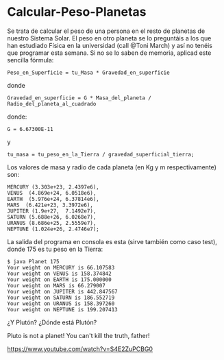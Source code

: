 # Calcular-Peso-Planetas
Se trata de calcular el peso de una persona en el resto de planetas de nuestro Sistema Solar.
El peso en otro planeta se lo preguntáis a los que han estudiado Física en la universidad (call @Toni March) y así no tenéis que programar esta semana. 
Si no se lo saben de memoria, aplicad este sencilla fórmula:
```
Peso_en_Superficie = tu_Masa * Gravedad_en_superficie
```
donde
```
Gravedad_en_superficie = G * Masa_del_planeta / Radio_del_planeta_al_cuadrado
```
donde:
```
G = 6.67300E-11
```
y
```
tu_masa = tu_peso_en_la_Tierra / gravedad_superficial_tierra;
```
Los valores de masa y radio de cada planeta (en Kg y m respectivamente) son:
```
MERCURY (3.303e+23, 2.4397e6),   
VENUS  (4.869e+24, 6.0518e6),   
EARTH  (5.976e+24, 6.37814e6),   
MARS  (6.421e+23, 3.3972e6),   
JUPITER (1.9e+27,  7.1492e7),   
SATURN (5.688e+26, 6.0268e7),   
URANUS (8.686e+25, 2.5559e7),   
NEPTUNE (1.024e+26, 2.4746e7);   
```
La salida del programa en consola es esta (sirve también como caso test), donde 175 es tu peso en la Tierra:
```
$ java Planet 175 
Your weight on MERCURY is 66.107583 
Your weight on VENUS is 158.374842 
Your weight on EARTH is 175.000000 
Your weight on MARS is 66.279007 
Your weight on JUPITER is 442.847567 
Your weight on SATURN is 186.552719 
Your weight on URANUS is 158.397260 
Your weight on NEPTUNE is 199.207413
```
¿Y Plutón? ¿Dónde está Plutón?

Pluto is not a planet! You can't kill the truth, father!

https://www.youtube.com/watch?v=S4E2ZuPCBG0
